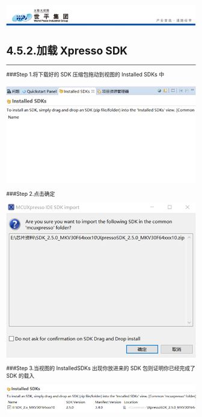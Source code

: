 ![wpiLogo](../../imgs/wpiLogo.jpg)

# 4.5.2.加载 Xpresso SDK

---

###Step 1.将下载好的 SDK 压缩包拖动到视图的 Installed SDKs 中

![InstalledSDKs1](../../imgs/MCUXpressoIDE/InstalledSDKs1.jpg)

###Step 2.点击确定

![InstalledSDKs2](../../imgs/MCUXpressoIDE/InstalledSDKs2.jpg)

###Step 3.当视图的 InstalledSDKs 出现你放进来的 SDK 包则证明你已经完成了 SDK 的载入

![InstalledSDKs3](../../imgs/MCUXpressoIDE/InstalledSDKs3.jpg)
